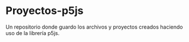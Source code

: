 # Proyectos-p5js
Un repositorio donde guardo los archivos y proyectos creados haciendo uso de la librería p5js.
